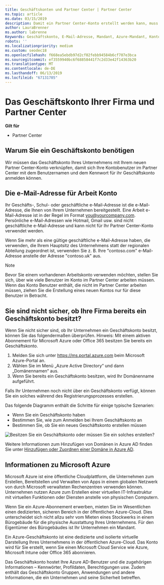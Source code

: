 ```yaml
---
title: Geschäftskonten und Partner Center | Partner Center
ms.topic: article
ms.date: 03/15/2019
description: Damit ein Partner Center-Konto erstellt werden kann, muss Ihr Unternehmen ein Geschäftskonto besitzen. Mit einem aktiven Abonnement für Microsoft Azure oder Office 365 besitzen Sie bereits ein Geschäftskonto.
author: LauraBrenner
ms.author: labrenne
Keywords: Geschäftskonto, E-Mail-Adresse, Mandant, Azure-Mandant, Konto erstellen, Domänenname
robots: ''
ms.localizationpriority: medium
ms.custom: seodec18
ms.openlocfilehash: f668ea5ebdb97d2cf02febb94584b6cf707e3bca
ms.sourcegitcommit: ef3559940bc6f68858441f7c2d33e42f14363b20
ms.translationtype: MT
ms.contentlocale: de-DE
ms.lasthandoff: 06/13/2019
ms.locfileid: "67131705"
---
```

# <a name="your-company-work-account-and-partner-center"></a>Das Geschäftskonto Ihrer Firma und Partner Center  

**Gilt für**

-  Partner Center

## <a name="why-you-need-a-work-account"></a>Warum Sie ein Geschäftskonto benötigen

Wir müssen das Geschäftskonto Ihres Unternehmens mit Ihrem neuen Partner Center-Konto verknüpfen, damit sich Ihre Kontobenutzer im Partner Center mit dem Benutzernamen und dem Kennwort für ihr Geschäftskonto anmelden können.

## <a name="the-work-account-email-address"></a>Die e-Mail-Adresse für Arbeit Konto

Ihr Geschäfts-, Schul- oder geschäftliche e-Mail-Adresse ist die e-Mail-Adresse, die Ihnen von Ihrem Unternehmen bereitgestellt. Eine Arbeit e-Mail-Adresse ist in der Regel im Format you@yourcompany.com. Persönliche e-Mail-Adressen wie Hotmail, Gmail usw. sind nicht geschäftliche e-Mail-Adresse und kann nicht für Ihr Partner Center-Konto verwendet werden. 

Wenn Sie mehr als eine gültige geschäftliche e-Mail-Adresse haben, die verwenden, die Ihrem Hauptsitz des Unternehmens statt der regionalen Abteilung zugeordnet ist, verwenden Sie z. B. Ihre "contoso.com" e-Mail-Adresse anstelle der Adresse "contoso.uk" aus.

> [!NOTE]  
>  Bevor Sie einem vorhandenen Arbeitskonto verwenden möchten, stellen Sie sich, über wie viele Benutzer im Konto im Partner Center arbeiten müssen. Wenn das Konto Benutzer enthält, die nicht im Partner Center arbeiten müssen, ziehen Sie die Erstellung eines neuen Kontos nur für diese Benutzer in Betracht.


## <a name="not-sure-if-your-company-already-has-a-work-account"></a>Sie sind nicht sicher, ob Ihre Firma bereits ein Geschäftskonto besitzt?

Wenn Sie nicht sicher sind, ob Ihr Unternehmen ein Geschäftskonto besitzt, können Sie das folgendermaßen überprüfen. Hinweis: Mit einem aktiven Abonnement für Microsoft Azure oder Office 365 besitzen Sie bereits ein Geschäftskonto.

1.  Melden Sie sich unter https://ms.portal.azure.com beim Microsoft Azure-Portal an.
2.  Wählen Sie im Menü „Azure Active Directory“ und dann „Domänennamen“ aus.
3.  Wenn Sie bereits ein Geschäftskonto besitzen, wird Ihr Domänenname aufgeführt.

Falls Ihr Unternehmen noch nicht über ein Geschäftskonto verfügt, können Sie ein solches während des Registrierungsprozesses erstellen.

Das folgende Diagramm enthält die Schritte für einige typische Szenarien:

- Wenn Sie ein Geschäftskonto haben 
- Bestimmen Sie, wie zum Anmelden bei Ihrem Geschäftskonto an 
- Bestimmen Sie, ob Sie ein neues Geschäftskonto erstellen müssen


![Besitzen Sie ein Geschäftskonto oder müssen Sie ein solches erstellen?](images/onboardingAADFlow.png)

Weitere Informationen zum Hinzufügen von Domänen in Azure AD finden Sie unter [Hinzufügen oder Zuordnen einer Domäne in Azure AD](https://docs.microsoft.com/azure/active-directory/active-directory-add-domain).

## <a name="about-microsoft-azure"></a>Informationen zu Microsoft Azure

Microsoft Azure ist eine öffentliche Cloudplattform, die Unternehmen zum Erstellen, Bereitstellen und Verwalten von Apps in einem globalen Netzwerk von durch Microsoft verwalteten Rechenzentren verwenden können. Unternehmen nutzen Azure zum Erstellen einer virtuellen IT-Infrastruktur mit virtuellen Funktionen oder Diensten anstelle von physischen Computern. 

Wenn Sie ein Azure-Abonnement erwerben, mieten Sie im Wesentlichen einen dedizierten, sicheren Bereich in der öffentlichen Azure-Cloud. Dies unterscheidet sich nicht allzu sehr vom Mieten eines Stockwerks in einem Bürogebäude für die physische Ausstattung Ihres Unternehmens. Für den Eigentümer des Bürogebäudes ist Ihr Unternehmen ein Mandant. 

Ein Azure-Geschäftskonto ist eine dedizierte und isolierte virtuelle Darstellung Ihres Unternehmens in der öffentlichen Azure-Cloud. Das Konto wird für Sie erstellt, wenn Sie einen Microsoft Cloud Service wie Azure, Microsoft Intune oder Office 365 abonnieren. 

Das Geschäftskonto hostet Ihre Azure AD-Benutzer und die zugehörigen Informationen – Kennwörter, Profildaten, Berechtigungen usw. Zudem enthält das Geschäftskonto Gruppen, Anwendungen und andere Informationen, die ein Unternehmen und seine Sicherheit betreffen. 
